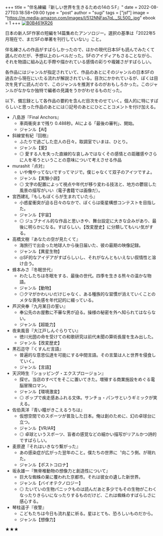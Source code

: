 +++
title = "伴名練編『新しい世界を生きるための14のＳF』"
date = 2022-08-27T03:18:58+09:00
type = "post"
author = "sugi"
tags = ["jsf"]
image = "https://m.media-amazon.com/images/I/512NNFas7qL._SL500_.jpg"
ebook = 1
+++
<a href="https://www.amazon.co.jp/dp/B0B461KR26/?tag=chezsugi-22" target="_blank"><img src="https://m.media-amazon.com/images/I/512NNFas7qL._SL500_.jpg" alt="B0B461KR26" border="0" class="alignleft" /></a>

日本の新人SF作家の短編を14篇集めたアンソロジー。選択の基準は「2022年5月現在で、まだSFの単著を刊行していない」こと。

伴名練さんの作品がすばらしかったので、ほかの現代日本SFも読んでみたくて選んだのだが、予想以上のレベルだった。SFのアイディアもさることながら、それを物語に組み込む手際や描かれている感情の彩りや複雑さがすばらしい。

各作品にはジャンルが指定されていて、作品のあとにそのジャンルの日本SFの過去から現在にいたる流れが解説されている。目次にかかれているが、ぼくは目次を見ずに読んだので、このジャンルを推測するのがおもしろかった。このジャンルがなかなか独特で編者の見識をうかがわせるものだった。

以下、備忘録として各作品の要約を含んだ目次をのせていく。個人的に特にすばらしいと思った作品のあとには◎記号のあとにひとことコメントを付け加える。

- 八島游『Final Anchors』
  - 車両衝突まで残り 0.488秒。AIによる「最後の審判」、開始。
  - ジャンル【AI】
- 斜線堂有紀『回樹』
  - ふたりで過ごした恋人の日々。取調室でいまは、ひとり。
  - ジャンル【愛】
  - ◎ 愛する人を失った直線的な哀しみではなくその感情との距離感やさらに人を弔うということの意味について考えさせる作品
- murashit『点対』 　
  - いや俺やってないですってマジで。僕じゃなくて双子のアイツですよ。
  - ジャンル【実験小説】
  - ◎ 文字の配置によって視点や年代が移り変わる技法と、地方の鬱屈した風景の描写がいい（電子書籍では画像だ）。
- 宮西建礼『もしもぼくらが生まれていたら』
  - 小惑星衝突が迫る日々のなかで、ぼくらは衛星構想コンテストを目指した。
  - ジャンル【宇宙】
  - ◎ ジュブナイル的な作品と思いきや、舞台設定に大きな企みがあり、最後に明らかになる。すばらしい。【改変歴史】に分類してもいい気がする。
- 高橋文樹『あなたの空が見たくて』
  - 海旅行で出会った地球人から後日届いた、彼の最期の映像記録。
  - ジャンル【異星生物】
  - ◎SF的なアイデアがすばらしいし、それがなんともいえない叙情性と溶け合う。
- 蜂本みさ『冬眠世代』
  - わたしたちは冬眠をする、最後の世代。四季を生きる熊々の温かな物語。
  - ジャンル【動物】
  - ◎クマがかわいいだけじゃなく、ある種族的な習慣が消えていくことのメタな喪失感を年代記的に綴っている。
- 芦沢央奉『九月某日の誓い』 　
  - 奉公先のお屋敷に不審な男が迫る。操様の秘密を外へ知られてはならない。
  - ジャンル【超能力】
- 夜来風音『大江戸しんぐらりてい』
  - 徳川光圀の命を受けての和歌研究は前代未聞の算術長屋を生み出した。
  - ジャンル【改変歴史】
- 黒石迩守『くすんだ言語』
  - 普遍的な意思伝達を可能にする中間言語。その言葉は人と世界を侵食していく。
  - ジャンル【言語】
- 天沢時生『ショッピング・エクスプロージョン』
  - 探せ。当店のすべてをそこに置いてきた。増殖する商業施設をめぐる電脳冒険ロマン。
  - ジャンル【環境激変】
  - ◎ ポップで疾走感あふれる文体。サンチョ・パンサというギミックが笑える。
- 佐伯真洋『青い瞳がきこえるうちは』
  - 仮想空間でのスポーツが普及した日本。俺は創のために、幻の卓球台に立つ。
  - ジャンル【VR/AR】
  - ◎ 卓球というスポーツ、盲者の感覚などの細かい描写がリアルかつ詩的ですばらしい。
- 麦原遼『それはいきなり繫がった』
  - あの感染症が広がった翌年のこと。僕たちの世界に〝向こう側〟が現れた。
  - ジャンル【ポストコロナ】
- 坂永雄一『無脊椎動物の想像力と創造性について』
  - 巨大な蜘蛛の巣に覆われた京都市。それは彼女の遺した新世界。
  - ジャンル【バイオテクノロジー】
  - ◎ たいていの生物パニックものは読んだあと多少でもその生物がこわくなったりきらいになったりするものだけど、これは蜘蛛のすばらしさに感心する。
- 琴柱遥子『夜警』 　
  - こどもたちは今日も流れ星に祈る。星はとても、恐ろしいものだから。
  - ジャンル【想像力】

★★★